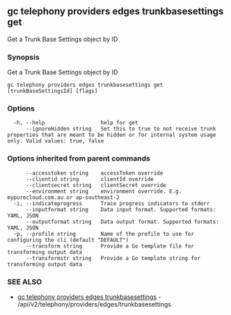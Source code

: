 ## gc telephony providers edges trunkbasesettings get

Get a Trunk Base Settings object by ID

### Synopsis

Get a Trunk Base Settings object by ID

```
gc telephony providers edges trunkbasesettings get [trunkBaseSettingsId] [flags]
```

### Options

```
  -h, --help                  help for get
      --ignoreHidden string   Set this to true to not receive trunk properties that are meant to be hidden or for internal system usage only. Valid values: true, false
```

### Options inherited from parent commands

```
      --accesstoken string    accessToken override
      --clientid string       clientId override
      --clientsecret string   clientSecret override
      --environment string    environment override. E.g. mypurecloud.com.au or ap-southeast-2
  -i, --indicateprogress      Trace progress indicators to stderr
      --inputformat string    Data input format. Supported formats: YAML, JSON
      --outputformat string   Data output format. Supported formats: YAML, JSON
  -p, --profile string        Name of the profile to use for configuring the cli (default "DEFAULT")
      --transform string      Provide a Go template file for transforming output data
      --transformstr string   Provide a Go template string for transforming output data
```

### SEE ALSO

* [gc telephony providers edges trunkbasesettings](gc_telephony_providers_edges_trunkbasesettings.html)	 - /api/v2/telephony/providers/edges/trunkbasesettings


